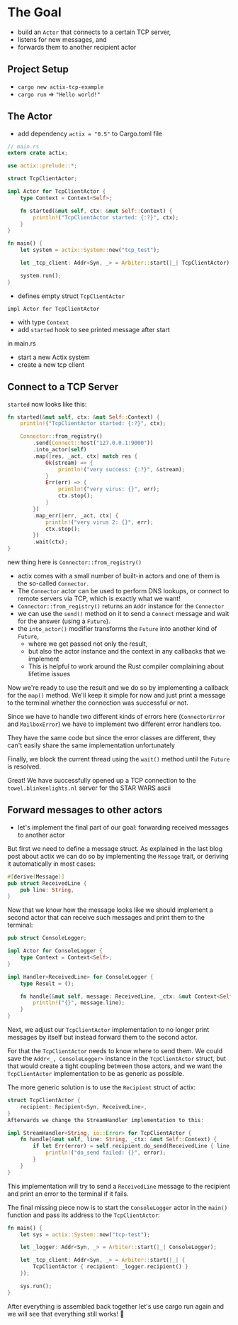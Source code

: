 # The Goal

- build an `Actor` that connects to a certain TCP server,
- listens for new messages, and
- forwards them to another recipient actor
  
## Project Setup

- `cargo new actix-tcp-example`
- `cargo run` => `"Hello world!"`

## The Actor

- add dependency `actix = "0.5"` to Cargo.toml file

```rust
// main.rs
extern crate actix;

use actix::prelude::*;

struct TcpClientActor;

impl Actor for TcpClientActor {
    type Context = Context<Self>;

    fn started(&mut self, ctx: &mut Self::Context) {
        println!("TcpClientActor started: {:?}", ctx);
    }
}

fn main() {
    let system = actix::System::new("tcp_test");

    let _tcp_client: Addr<Syn, _> = Arbiter::start(|_| TcpClientActor);

    system.run();
}
```

- defines empty struct `TcpClientActor`

`impl Actor for TcpClientActor`
  - with type `Context`
  - add `started` hook to see printed message after start

in main.rs

- start a new Actix system
- create a new tcp client

## Connect to a TCP Server

`started` now looks like this:

```rust
fn started(&mut self, ctx: &mut Self::Context) {
    println!("TcpClientActor started: {:?}", ctx);

    Connector::from_registry()
        .send(Connect::host("127.0.0.1:9000"))
        .into_actor(self)
        .map(|res, _act, ctx| match res {
            Ok(stream) => {
                println!("very success: {:?}", &stream);
            }
            Err(err) => {
                println!("very virus: {}", err);
                ctx.stop();
            }
        })
        .map_err(|err, _act, ctx| {
            println!("very virus 2: {}", err);
            ctx.stop();
        })
        .wait(ctx);
}
```

new thing here is `Connector::from_registry()`

- actix comes with a small number of built-in actors and one of them is the so-called `Connector`. 
- The `Connector` actor can be used to perform DNS lookups, or connect to remote servers via TCP, which is exactly what we want!
- `Connector::from_registry()` returns an `Addr` instance for the `Connector`
- we can use the `send()` method on it to send a `Connect` message and wait for the answer (using a `Future`).
- the `into_actor()` modifier transforms the `Future` into another kind of `Future`, 
  - where we get passed not only the result,
  - but also the actor instance and the context in any callbacks that we implement
  - This is helpful to work around the Rust compiler complaining about lifetime issues

Now we're ready to use the result and we do so by implementing a callback for the `map()` method. We'll keep it simple for now and just print a message to the terminal whether the connection was successful or not.  

Since we have to handle two different kinds of errors here (`ConnectorError` and `MailboxError`) we have to implement two different error handlers too.  

They have the same code but since the error classes are different, they can't easily share the same implementation unfortunately  

Finally, we block the current thread using the `wait()` method until the `Future` is resolved.

Great! We have successfully opened up a TCP connection to the `towel.blinkenlights.nl` server for the STAR WARS ascii

## Forward messages to other actors

- let's implement the final part of our goal: forwarding received messages to another actor

But first we need to define a message struct. As explained in the last blog post about actix we can do so by implementing the `Message` trait, or deriving it automatically in most cases:

```rust
#[derive(Message)]
pub struct ReceivedLine {
    pub line: String,
}

```

Now that we know how the message looks like we should implement a second actor that can receive such messages and print them to the terminal:

```rust
pub struct ConsoleLogger;

impl Actor for ConsoleLogger {
    type Context = Context<Self>;
}

impl Handler<ReceivedLine> for ConsoleLogger {
    type Result = ();

    fn handle(&mut self, message: ReceivedLine, _ctx: &mut Context<Self>) {
        println!("{}", message.line);
    }
}
```

Next, we adjust our `TcpClientActor` implementation to no longer print messages by itself but instead forward them to the second actor.  

For that the `TcpClientActor` needs to know where to send them. We could save the `Addr<_, ConsoleLogger>` instance in the `TcpClientActor` struct, but that would create a tight coupling between those actors, and we want the `TcpClientActor` implementation to be as generic as possible.

The more generic solution is to use the `Recipient` struct of actix:

```rust
struct TcpClientActor {
    recipient: Recipient<Syn, ReceivedLine>,
}
Afterwards we change the StreamHandler implementation to this:

impl StreamHandler<String, io::Error> for TcpClientActor {
    fn handle(&mut self, line: String, _ctx: &mut Self::Context) {
        if let Err(error) = self.recipient.do_send(ReceivedLine { line }) {
            println!("do_send failed: {}", error);
        }
    }
}
```

This implementation will try to send a `ReceivedLine` message to the recipient and print an error to the terminal if it fails.  

The final missing piece now is to start the `ConsoleLogger` actor in the `main()` function and pass its address to the `TcpClientActor`:

```rust
fn main() {
    let sys = actix::System::new("tcp-test");

    let _logger: Addr<Syn, _> = Arbiter::start(|_| ConsoleLogger);

    let _tcp_client: Addr<Syn, _> = Arbiter::start(|_| {
        TcpClientActor { recipient: _logger.recipient() }
    });

    sys.run();
}
```

After everything is assembled back together let's use cargo run again and we will see that everything still works! 🎥